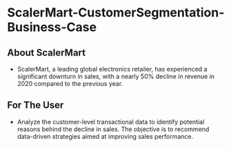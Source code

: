 # ScalerMart-CustomerSegmentation-Business-Case

## About ScalerMart
- ScalerMart, a leading global electronics retailer, has experienced a significant downturn in sales, with a nearly 50% decline in revenue in 2020 compared to the previous year.

## For The User
- Analyze the customer-level transactional data to identify potential reasons behind the decline in sales. The objective is to recommend data-driven strategies aimed at improving sales performance.

